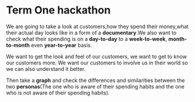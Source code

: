 # Term One hackathon


We are going to take a look at customers,how they spend their money,what their actual day looks like in a form of a **documentary**.We also want to check what their spending is on a **day-to-day** to a **week-to-week**, **month-to-month** even **year-to-year** basis.

We want to get the look and feel of our customers, we want to get to know our customers more.  We want our customers to involve us in their world so we can also understand it better.

Then take a **graph** and check the differences and similarities between the two **personas**(The one who is aware of their spending habits and the one who is not aware of their spending habits).

